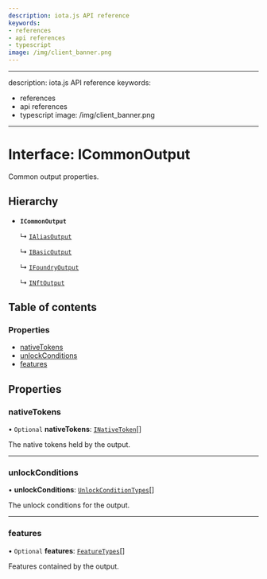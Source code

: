 ```yaml
---
description: iota.js API reference
keywords:
- references
- api references
- typescript
image: /img/client_banner.png
---
```

---
description: iota.js API reference
keywords:
- references
- api references
- typescript
image: /img/client_banner.png
---
# Interface: ICommonOutput

Common output properties.

## Hierarchy

- **`ICommonOutput`**

  ↳ [`IAliasOutput`](IAliasOutput.md)

  ↳ [`IBasicOutput`](IBasicOutput.md)

  ↳ [`IFoundryOutput`](IFoundryOutput.md)

  ↳ [`INftOutput`](INftOutput.md)

## Table of contents

### Properties

- [nativeTokens](ICommonOutput.md#nativetokens)
- [unlockConditions](ICommonOutput.md#unlockconditions)
- [features](ICommonOutput.md#features)

## Properties

### nativeTokens

• `Optional` **nativeTokens**: [`INativeToken`](INativeToken.md)[]

The native tokens held by the output.

___

### unlockConditions

• **unlockConditions**: [`UnlockConditionTypes`](../api_ref.md#unlockconditiontypes)[]

The unlock conditions for the output.

___

### features

• `Optional` **features**: [`FeatureTypes`](../api_ref.md#featuretypes)[]

Features contained by the output.
